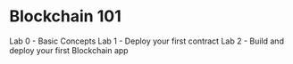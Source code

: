 # Blockchain 101

Lab 0 - Basic Concepts
Lab 1 - Deploy your first contract
Lab 2 - Build and deploy your first Blockchain app
